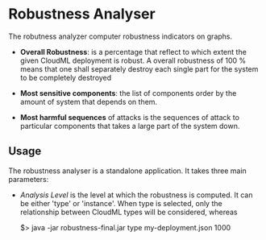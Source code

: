 
# Robustness Analyser

The robutness analyzer computer robustness indicators on graphs. 

 - **Overall Robustness**: is a percentage that reflect to which extent
the given CloudML deployment is robust. A overall robustness of 100 %
means that one shall separately destroy each single part for the
system to be completely destroyed

 - **Most sensitive components**: the list of components order by the
   amount of system that depends on them.

 - **Most harmful sequences** of attacks is the sequences of attack to
   particular components that takes a large part of the system down.


## Usage

The robustness analyser is a standalone application. It takes three main parameters: 

 - *Analysis Level* is the level at which the robustness is
    computed. It can be either 'type' or 'instance'. When type is
    selected, only the relationship between CloudML types will be
    considered, whereas

    $> java -jar robustness-final.jar type my-deployment.json 1000